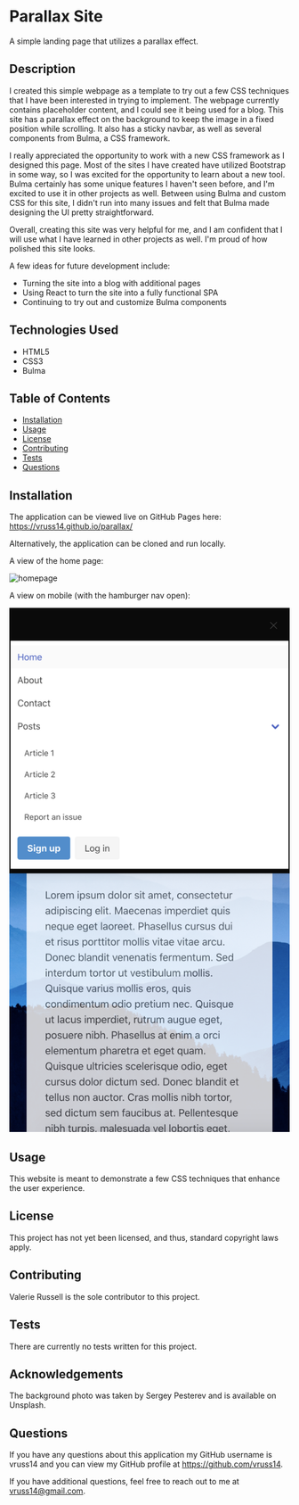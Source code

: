 # Parallax Site
A simple landing page that utilizes a parallax effect.

## Description

I created this simple webpage as a template to try out a few CSS techniques that I have been interested in trying to implement. The webpage currently contains placeholder content, and I could see it being used for a blog. This site has a parallax effect on the background to keep the image in a fixed position while scrolling. It also has a sticky navbar, as well as several components from Bulma, a CSS framework.

I really appreciated the opportunity to work with a new CSS framework as I designed this page. Most of the sites I have created have utilized Bootstrap in some way, so I was excited for the opportunity to learn about a new tool. Bulma certainly has some unique features I haven't seen before, and I'm excited to use it in other projects as well. Between using Bulma and custom CSS for this site, I didn't run into many issues and felt that Bulma made designing the UI pretty straightforward.

Overall, creating this site was very helpful for me, and I am confident that I will use what I have learned in other projects as well. I'm proud of how polished this site looks.

A few ideas for future development include:

- Turning the site into a blog with additional pages
- Using React to turn the site into a fully functional SPA
- Continuing to try out and customize Bulma components

## Technologies Used

- HTML5
- CSS3
- Bulma

## Table of Contents

- [Installation](#Installation)
- [Usage](#Usage)
- [License](#License)
- [Contributing](#Contributing)
- [Tests](#Tests)
- [Questions](#Questions)
            
## Installation

The application can be viewed live on GitHub Pages here: https://vruss14.github.io/parallax/

Alternatively, the application can be cloned and run locally.

A view of the home page:

![homepage](parallax-desktop.png)

A view on mobile (with the hamburger nav open):

![mobile view](parallax-mobile.png)

## Usage

This website is meant to demonstrate a few CSS techniques that enhance the user experience.

## License

This project has not yet been licensed, and thus, standard copyright laws apply.
            
## Contributing

Valerie Russell is the sole contributor to this project. 
            
## Tests

There are currently no tests written for this project.

## Acknowledgements

The background photo was taken by Sergey Pesterev and is available on Unsplash.
            
## Questions

If you have any questions about this application my GitHub username is vruss14 and you can view my GitHub profile at https://github.com/vruss14.

If you have additional questions, feel free to reach out to me at vruss14@gmail.com.

